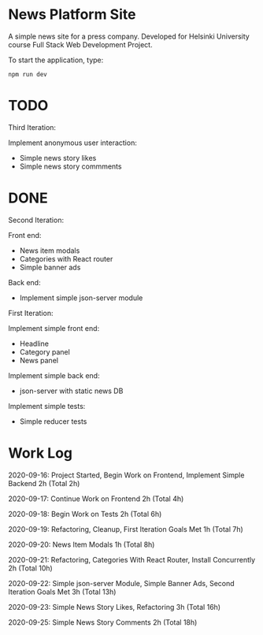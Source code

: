 # News Platform Site

A simple news site for a press company. Developed for Helsinki University course Full Stack Web Development Project.

To start the application, type:
```
npm run dev
```

# TODO

Third Iteration:

Implement anonymous user interaction:

- Simple news story likes
- Simple news story commments

# DONE

Second Iteration:

Front end:

- News item modals
- Categories with React router
- Simple banner ads

Back end:

- Implement simple json-server module

First Iteration:

Implement simple front end:

- Headline
- Category panel
- News panel

Implement simple back end:

- json-server with static news DB

Implement simple tests:

- Simple reducer tests

# Work Log

2020-09-16: Project Started, Begin Work on Frontend, Implement Simple Backend 2h (Total 2h)

2020-09-17: Continue Work on Frontend 2h (Total 4h)

2020-09-18: Begin Work on Tests 2h (Total 6h)

2020-09-19: Refactoring, Cleanup, First Iteration Goals Met 1h (Total 7h)

2020-09-20: News Item Modals 1h (Total 8h)

2020-09-21: Refactoring, Categories With React Router, Install Concurrently 2h (Total 10h)

2020-09-22: Simple json-server Module, Simple Banner Ads, Second Iteration Goals Met 3h (Total 13h)

2020-09-23: Simple News Story Likes, Refactoring 3h (Total 16h)

2020-09-25: Simple News Story Comments 2h (Total 18h)
